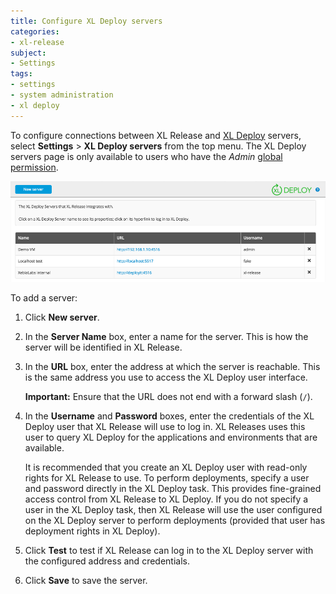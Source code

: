 ```yaml
---
title: Configure XL Deploy servers
categories:
- xl-release
subject:
- Settings
tags:
- settings
- system administration
- xl deploy
---
```


To configure connections between XL Release and [XL Deploy](/xl-deploy/) servers, select **Settings** > **XL Deploy servers** from the top menu. The XL Deploy servers page is only available to users who have the *Admin* [global permission](/xl-release/how-to/configure-permissions.html).

![XL Deploy Servers](../images/deployit-servers.png)

To add a server:

1. Click **New server**.
2. In the **Server Name** box, enter a name for the server. This is how the server will be identified in XL Release.
3. In the **URL** box, enter the address at which the server is reachable. This is the same address you use to access the XL Deploy user interface.

    **Important:** Ensure that the URL does not end with a forward slash (`/`).

4. In the **Username** and **Password** boxes, enter the credentials of the XL Deploy user that XL Release will use to log in. XL Releases uses this user to query XL Deploy for the applications and environments that are available.

    It is recommended that you create an XL Deploy user with read-only rights for XL Release to use. To perform deployments, specify a user and password directly in the XL Deploy task. This provides fine-grained access control from XL Release to XL Deploy. If you do not specify a user in the XL Deploy task, then XL Release will use the user configured on the XL Deploy server to perform deployments (provided that user has deployment rights in XL Deploy).

5. Click **Test** to test if XL Release can log in to the XL Deploy server with the configured address and credentials.
6. Click **Save** to save the server.
